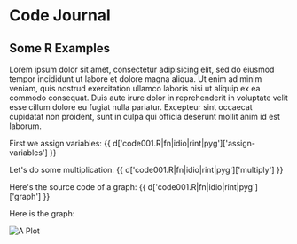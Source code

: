 # Code Journal

## Some R Examples

Lorem ipsum dolor sit amet, consectetur adipisicing elit, sed do eiusmod tempor incididunt ut labore et dolore magna aliqua. Ut enim ad minim veniam, quis nostrud exercitation ullamco laboris nisi ut aliquip ex ea commodo consequat. Duis aute irure dolor in reprehenderit in voluptate velit esse cillum dolore eu fugiat nulla pariatur. Excepteur sint occaecat cupidatat non proident, sunt in culpa qui officia deserunt mollit anim id est laborum.


First we assign variables:
{{ d['code001.R|fn|idio|rint|pyg']['assign-variables'] }}

Let's do some multiplication:
{{ d['code001.R|fn|idio|rint|pyg']['multiply'] }}

Here's the source code of a graph:
{{ d['code001.R|fn|idio|rint|pyg']['graph'] }}

Here is the graph:

![A Plot](plot.png)

